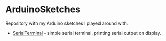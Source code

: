 # ArduinoSketches
Repository with my Arduino sketches I played around with.

* [SerialTerminal](./SerialTerminal) - simple serial terminal, printing serial output on display.

